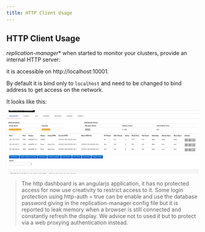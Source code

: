 ```yaml
---
title: HTTP Client Usage
---
```


## HTTP Client Usage

*replication-manager**  when started to monitor your clusters, provide an internal HTTP server:

it is accessible on http://localhost:10001.

By default it is bind only to `localhost` and need to be changed to bind address to get access on the network.

It looks like this:

![mrmdash](/images/http.png)

> The http dashboard is an angularjs application, it has no protected access for now use creativity to restrict access to it.
Some login protection using http-auth = true can be enable and use the database password giving in the replication-manager config file but it is reported to leak memory when a browser is still connected and constantly refresh the display. We advice not to used it but to protect via a web proxying authentication instead.   
